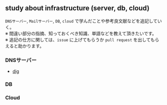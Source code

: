 ## study about infrastructure (server, db, cloud)

`DNSサーバー`, `Mailサーバー`, `DB`, `cloud` で学んだことや参考良文献などを追記していく。</br>
※ 間違い部分の指摘、知っておくべき知識、単語などを教えて頂きたいです。</br>
※ 追記の仕方に関しては、`issue` に上げてもらうか `pull request` を出してもらえると助かります。</br>

### DNSサーバー
- [dig](./dns/dig.md)

### DB

### Cloud
